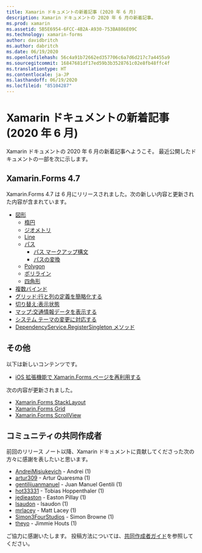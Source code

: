 ```yaml
---
title: Xamarin ドキュメントの新着記事 (2020 年 6 月)
description: Xamarin ドキュメントの 2020 年 6 月の新着記事。
ms.prod: xamarin
ms.assetid: 5B5E6954-6FCC-4B2A-A930-753BA886E09C
ms.technology: xamarin-forms
author: davidbritch
ms.author: dabritch
ms.date: 06/19/2020
ms.openlocfilehash: 56c4a91b72662ed357706c6a7d6d217c7a4455a9
ms.sourcegitcommit: 16847681df17ed59b3b3528761c02e8fb48ffc4f
ms.translationtype: HT
ms.contentlocale: ja-JP
ms.lasthandoff: 06/19/2020
ms.locfileid: "85104287"
---
```

# <a name="xamarin-docs-whats-new-june-2020"></a>Xamarin ドキュメントの新着記事 (2020 年 6 月)

Xamarin ドキュメントの 2020 年 6 月の新着記事へようこそ。 最近公開したドキュメントの一部を次に示します。

## <a name="xamarinforms-47"></a>Xamarin.Forms 4.7

Xamarin.Forms 4.7 は 6 月にリリースされました。次の新しい内容と更新された内容が含まれています。

- [図形](~/xamarin-forms/user-interface/shapes/index.md)
  - [楕円](~/xamarin-forms/user-interface/shapes/ellipse.md)
  - [ジオメトリ](~/xamarin-forms/user-interface/shapes/geometries.md)
  - [Line](~/xamarin-forms/user-interface/shapes/line.md)
  - [パス](~/xamarin-forms/user-interface/shapes/path.md)
    - [パス マークアップ構文](~/xamarin-forms/user-interface/shapes/path-markup-syntax.md)
    - [パスの変換](~/xamarin-forms/user-interface/shapes/path-transforms.md)
  - [Polygon](~/xamarin-forms/user-interface/shapes/polygon.md)
  - [ポリライン](~/xamarin-forms/user-interface/shapes/polyline.md)
  - [四角形](~/xamarin-forms/user-interface/shapes/rectangle.md)  
- [複数バインド](~/xamarin-forms/app-fundamentals/data-binding/multibinding.md)
- [グリッド:行と列の定義を簡略化する](~/xamarin-forms/user-interface/layouts/grid.md#simplify-row-and-column-definitions)
- [切り替え:表示状態](~/xamarin-forms/user-interface/switch.md#switch-visual-states)
- [マップ:交通情報データを表示する](~/xamarin-forms/user-interface/map/map.md#show-traffic-data)
- [システム テーマの変更に対応する](~/xamarin-forms/user-interface/theming/system-theme-changes.md)
- [DependencyService.RegisterSingleton メソッド](~/xamarin-forms/app-fundamentals/dependency-service/registration-and-resolution.md#registration-by-method)

## <a name="other"></a>その他

以下は新しいコンテンツです。

- [iOS 拡張機能で Xamarin.Forms ページを再利用する](~/ios/platform/extensions-with-xamarinforms.md)

次の内容が更新されました。

- [Xamarin.Forms StackLayout](~/xamarin-forms/user-interface/layouts/stacklayout.md)
- [Xamarin.Forms Grid](~/xamarin-forms/user-interface/layouts/grid.md)
- [Xamarin.Forms ScrollView](~/xamarin-forms/user-interface/layouts/scrollview.md)

## <a name="community-contributors"></a>コミュニティの共同作成者

前回のリリース ノート以降、Xamarin ドキュメントに貢献してくださった次の方々に感謝を表したいと思います。

- [AndreiMisiukevich](https://github.com/AndreiMisiukevich) - Andrei (1)
- [artur309](https://github.com/artur309) - Artur Quaresma (1)
- [gentilijuanmanuel](https://github.com/gentilijuanmanuel) - Juan Manuel Gentili (1)
- [hot33331](https://github.com/hot33331) - Tobias Hoppenthaler (1)
- [jedieaston](https://github.com/jedieaston) - Easton Pillay (1)
- [lsaudon](https://github.com/lsaudon) - lsaudon (1)
- [mrlacey](https://github.com/mrlacey) - Matt Lacey (1)
- [Simon3FourStudios](https://github.com/Simon3FourStudios) - Simon Browne (1)
- [theyo](https://github.com/theyo) - Jimmie Houts (1)

ご協力に感謝いたします。 投稿方法については、[共同作成者ガイド](https://github.com/MicrosoftDocs/xamarin-docs/blob/live/CONTRIBUTING.md)を参照してください。
